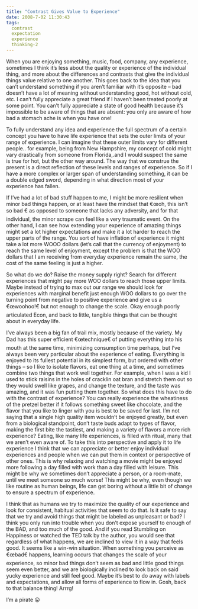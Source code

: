 ```yaml
---
title: "Contrast Gives Value to Experience"
date: 2008-7-02 11:30:43
tags:
  contrast
  expectation
  experience
  thinking-2
---
```



When you are enjoying something, music, food, company, any experience, sometimes I think it’s less about the quality or experience of the individual thing, and more about the differences and contrasts that give the individual things value relative to one another. This goes back to the idea that you can’t understand something if you aren’t familiar with it’s opposite – bad doesn’t have a lot of meaning without understanding good, hot without cold, etc. I can’t fully appreciate a great friend if I haven’t been treated poorly at some point. You can’t fully appreciate a state of good health because it’s impossible to be aware of things that are absent: you only are aware of how bad a stomach ache is when you have one!

To fully understand any idea and experience the full spectrum of a certain concept you have to have life experience that sets the outer limits of your range of experience. I can imagine that these outer limits vary for different people.. for example, being from New Hampshire, my concept of cold might vary drastically from someone from Florida,.and I would suspect the same is true for hot, but the other way around. The way that we construe the present is a direct reflection of these levels and ranges of experience. So if I have a more complex or larger span of understanding something, it can be a double edged sword, depending in what direction most of your experience has fallen.

If I’ve had a lot of bad stuff happen to me, I might be more resilient when minor bad things happen, or at least have the mindset that €œoh, this isn’t so bad € as opposed to someone that lacks any adversity, and for that individual, the minor scrape can feel like a very traumatic event. On the other hand, I can see how extending your experience of amazing things might set a lot higher expectations and make it a lot harder to reach the upper parts of the range. You sort of have inflation of experience it might take a lot more WOOO dollars (let’s call that the currency of enjoyment) to reach the same level of enjoyment, except the problem is that the WOO dollars that I am receiving from everyday experience remain the same, the cost of the same feeling is just a higher.

So what do we do? Raise the money supply right? Search for different experiences that might pay more WOO dollars to reach those upper limits. Maybe instead of trying to max out our range we should look for experiences with marginal benefit just enough WOO dollars to go over the turning point from negative to positive experience and give us a €œwoohoo!€ but not enough to change the scale. Okay enough poorly articulated Econ, and back to little, tangible things that can be thought about in everyday life.

I’ve always been a big fan of trail mix, mostly because of the variety. My Dad has this super efficient €œtechnique€ of putting everything into his mouth at the same time, minimizing consumption time perhaps, but I’ve always been very particular about the experience of eating. Everything is enjoyed to its fullest potential in its simplest form, but ordered with other things – so I like to isolate flavors, eat one thing at a time, and sometimes combine two things that work well together. For example, when I was a kid I used to stick raisins in the holes of cracklin oat bran and stretch them out so they would swell like grapes, and change the texture, and the taste was amazing, and it was fun putting them together. So what does this have to do with the contrast of experience? You can really experience the wheatiness of the pretzel better if it follows something sweet like chocolate, and the flavor that you like to linger with you is best to be saved for last. I’m not saying that a single high quality item wouldn’t be enjoyed greatly, but even from a biological standpoint, don’t taste buds adapt to types of flavor, making the first bite the tastiest, and making a variety of flavors a more rich experience? Eating, like many life experiences, is filled with ritual, many that we aren’t even aware of. To take this into perspective and apply it to life experience I think that we can appreciate or better enjoy individual experiences and people when we can put them in context or perspective of other ones. This is why relaxing and watching a movie might be enjoyed more following a day filled with work than a day filled with leisure. This might be why we sometimes don’t appreciate a person, or a room-mate, until we meet someone so much worse! This might be why, even though we like routine as human beings, life can get boring without a little bit of change to ensure a spectrum of experience.

I think that as humans we try to maximize the quality of our experience and look for consistent, habitual activities that seem to do that. Is it safe to say that we try and avoid things that might be labeled as unpleasant or bad? I think you only run into trouble when you don’t expose yourself to enough of the BAD, and too much of the good. And if you read Stumbling on Happiness or watched the TED talk by the author, you would see that regardless of what happens, we are inclined to view it in a way that feels good. It seems like a win-win situation. When something you perceive as €œbad€ happens, learning occurs that changes the scale of your experience, so minor bad things don’t seem as bad and little good things seem even better, and we are biologically inclined to look back on said yucky experience and still feel good. Maybe it’s best to do away with labels and expectations, and allow all forms of experience to flow in. Gosh, back to that balance thing! Arrrg!

I’m a pirate 😛


